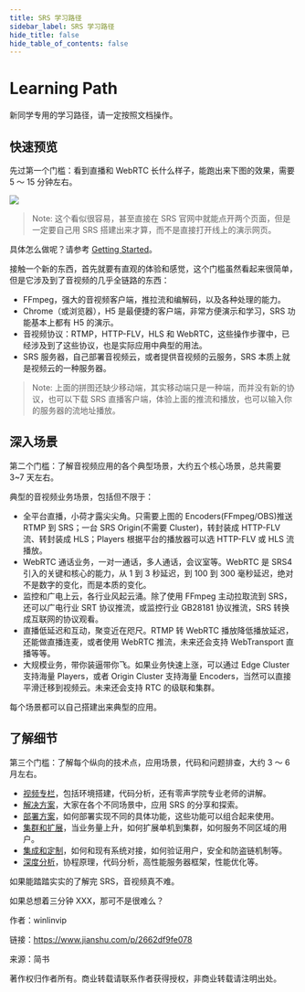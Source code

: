```yaml
---
title: SRS 学习路径
sidebar_label: SRS 学习路径
hide_title: false
hide_table_of_contents: false
---
```


# Learning Path

新同学专用的学习路径，请一定按照文档操作。

## 快速预览

先过第一个门槛：看到直播和 WebRTC 长什么样子，能跑出来下图的效果，需要 5 ～ 15 分钟左右。

![](/img/doc-learning-path-001.png)

> Note: 这个看似很容易，甚至直接在 SRS 官网中就能点开两个页面，但是一定要自己用 SRS 搭建出来才算，而不是直接打开线上的演示网页。

具体怎么做呢？请参考 [Getting Started](./getting-started)。


接触一个新的东西，首先就要有直观的体验和感觉，这个门槛虽然看起来很简单，但是它涉及到了音视频的几乎全链路的东西：
- FFmpeg，强大的音视频客户端，推拉流和编解码，以及各种处理的能力。
- Chrome（或浏览器），H5 是最便捷的客户端，非常方便演示和学习，SRS 功能基本上都有 H5 的演示。
- 音视频协议：RTMP，HTTP-FLV，HLS 和 WebRTC，这些操作步骤中，已经涉及到了这些协议，也是实际应用中典型的用法。
- SRS 服务器，自己部署音视频云，或者提供音视频的云服务，SRS 本质上就是视频云的一种服务器。

> Note: 上面的拼图还缺少移动端，其实移动端只是一种端，而并没有新的协议，也可以下载 SRS 直播客户端，体验上面的推流和播放，也可以输入你的服务器的流地址播放。

## 深入场景

第二个门槛：了解音视频应用的各个典型场景，大约五个核心场景，总共需要 3~7 天左右。

典型的音视频业务场景，包括但不限于：
- 全平台直播，小荷才露尖尖角。只需要上图的 Encoders(FFmpeg/OBS)推送 RTMP 到 SRS；一台 SRS Origin(不需要 Cluster)，转封装成 HTTP-FLV 流、转封装成 HLS；Players 根据平台的播放器可以选 HTTP-FLV 或 HLS 流播放。
- WebRTC 通话业务，一对一通话，多人通话，会议室等。WebRTC 是 SRS4 引入的关键和核心的能力，从 1 到 3 秒延迟，到 100 到 300 毫秒延迟，绝对不是数字的变化，而是本质的变化。
- 监控和广电上云，各行业风起云涌。除了使用 FFmpeg 主动拉取流到 SRS，还可以广电行业 SRT 协议推流，或监控行业 GB28181 协议推流，SRS 转换成互联网的协议观看。
- 直播低延迟和互动，聚变近在咫尺。RTMP 转 WebRTC 播放降低播放延迟，还能做直播连麦，或者使用 WebRTC 推流，未来还会支持 WebTransport 直播等等。
- 大规模业务，带你装逼带你飞。如果业务快速上涨，可以通过 Edge Cluster 支持海量 Players，或者 Origin Cluster 支持海量 Encoders，当然可以直接平滑迁移到视频云。未来还会支持 RTC 的级联和集群。

每个场景都可以自己搭建出来典型的应用。

## 了解细节

第三个门槛：了解每个纵向的技术点，应用场景，代码和问题排查，大约 3 ～ 6 月左右。

- [视频专栏](./introduction#effective-srs)，包括环境搭建，代码分析，还有零声学院专业老师的讲解。
- [解决方案](./introduction#solution-guides)，大家在各个不同场景中，应用 SRS 的分享和探索。
- [部署方案](./introduction#deployment-guides)，如何部署实现不同的具体功能，这些功能可以组合起来使用。
- [集群和扩展](./introduction#cluster-guides)，当业务量上升，如何扩展单机到集群，如何服务不同区域的用户。
- [集成和定制](./introduction#integration-guides)，如何和现有系统对接，如何验证用户，安全和防盗链机制等。
- [深度分析](./introduction#develop-guide)，协程原理，代码分析，高性能服务器框架，性能优化等。

如果能踏踏实实的了解完 SRS，音视频真不难。

如果总想着三分钟 XXX，那可不是很难么？

作者：winlinvip

链接：https://www.jianshu.com/p/2662df9fe078

来源：简书

著作权归作者所有。商业转载请联系作者获得授权，非商业转载请注明出处。
